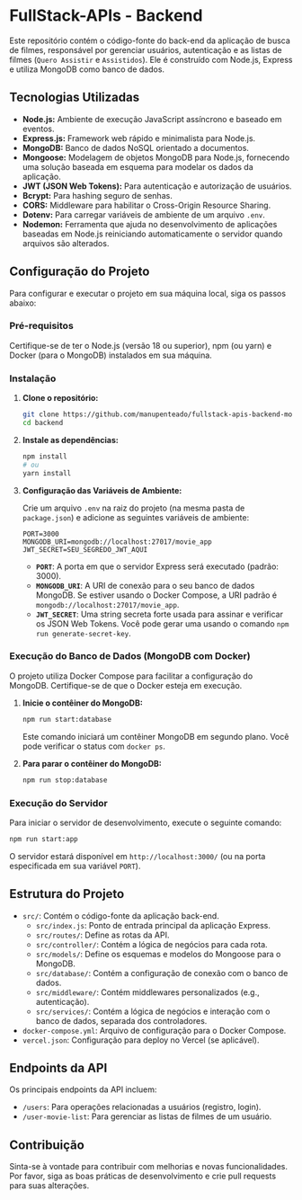 # FullStack-APIs - Backend

Este repositório contém o código-fonte do back-end da aplicação de busca de filmes, responsável por gerenciar usuários, autenticação e as listas de filmes (`Quero Assistir` e `Assistidos`). Ele é construído com Node.js, Express e utiliza MongoDB como banco de dados.

## Tecnologias Utilizadas

*   **Node.js:** Ambiente de execução JavaScript assíncrono e baseado em eventos.
*   **Express.js:** Framework web rápido e minimalista para Node.js.
*   **MongoDB:** Banco de dados NoSQL orientado a documentos.
*   **Mongoose:** Modelagem de objetos MongoDB para Node.js, fornecendo uma solução baseada em esquema para modelar os dados da aplicação.
*   **JWT (JSON Web Tokens):** Para autenticação e autorização de usuários.
*   **Bcrypt:** Para hashing seguro de senhas.
*   **CORS:** Middleware para habilitar o Cross-Origin Resource Sharing.
*   **Dotenv:** Para carregar variáveis de ambiente de um arquivo `.env`.
*   **Nodemon:** Ferramenta que ajuda no desenvolvimento de aplicações baseadas em Node.js reiniciando automaticamente o servidor quando arquivos são alterados.

## Configuração do Projeto

Para configurar e executar o projeto em sua máquina local, siga os passos abaixo:

### Pré-requisitos

Certifique-se de ter o Node.js (versão 18 ou superior), npm (ou yarn) e Docker (para o MongoDB) instalados em sua máquina.

### Instalação

1.  **Clone o repositório:**

    ```bash
    git clone https://github.com/manupenteado/fullstack-apis-backend-mongodb.git backend
    cd backend
    ```

2.  **Instale as dependências:**

    ```bash
    npm install
    # ou
    yarn install
    ```

3.  **Configuração das Variáveis de Ambiente:**

    Crie um arquivo `.env` na raiz do projeto (na mesma pasta de `package.json`) e adicione as seguintes variáveis de ambiente:

    ```env
    PORT=3000
    MONGODB_URI=mongodb://localhost:27017/movie_app
    JWT_SECRET=SEU_SEGREDO_JWT_AQUI
    ```

    *   **`PORT`**: A porta em que o servidor Express será executado (padrão: 3000).
    *   **`MONGODB_URI`**: A URI de conexão para o seu banco de dados MongoDB. Se estiver usando o Docker Compose, a URI padrão é `mongodb://localhost:27017/movie_app`.
    *   **`JWT_SECRET`**: Uma string secreta forte usada para assinar e verificar os JSON Web Tokens. Você pode gerar uma usando o comando `npm run generate-secret-key`.

### Execução do Banco de Dados (MongoDB com Docker)

O projeto utiliza Docker Compose para facilitar a configuração do MongoDB. Certifique-se de que o Docker esteja em execução.

1.  **Inicie o contêiner do MongoDB:**

    ```bash
    npm run start:database
    ```

    Este comando iniciará um contêiner MongoDB em segundo plano. Você pode verificar o status com `docker ps`.

2.  **Para parar o contêiner do MongoDB:**

    ```bash
    npm run stop:database
    ```

### Execução do Servidor

Para iniciar o servidor de desenvolvimento, execute o seguinte comando:

```bash
npm run start:app
```

O servidor estará disponível em `http://localhost:3000/` (ou na porta especificada em sua variável `PORT`).

## Estrutura do Projeto

*   `src/`: Contém o código-fonte da aplicação back-end.
    *   `src/index.js`: Ponto de entrada principal da aplicação Express.
    *   `src/routes/`: Define as rotas da API.
    *   `src/controller/`: Contém a lógica de negócios para cada rota.
    *   `src/models/`: Define os esquemas e modelos do Mongoose para o MongoDB.
    *   `src/database/`: Contém a configuração de conexão com o banco de dados.
    *   `src/middleware/`: Contém middlewares personalizados (e.g., autenticação).
    *   `src/services/`: Contém a lógica de negócios e interação com o banco de dados, separada dos controladores.
*   `docker-compose.yml`: Arquivo de configuração para o Docker Compose.
*   `vercel.json`: Configuração para deploy no Vercel (se aplicável).

## Endpoints da API

Os principais endpoints da API incluem:

*   `/users`: Para operações relacionadas a usuários (registro, login).
*   `/user-movie-list`: Para gerenciar as listas de filmes de um usuário.

## Contribuição

Sinta-se à vontade para contribuir com melhorias e novas funcionalidades. Por favor, siga as boas práticas de desenvolvimento e crie pull requests para suas alterações.

